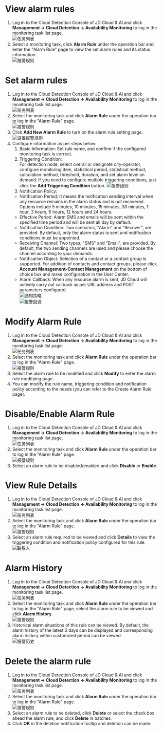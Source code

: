 # View alarm rules  
1. Log in to the Cloud Detection Console of JD Cloud & AI and click **Management -> Cloud Detection -> Availability Monitoring** to log in the monitoring task list page.  
![任务列表](../../../../../image/Cloud-Detection/task-usa-list.png)  
2. Select a monitoring task, click **Alarm Rule** under the operation bar and enter the "Alarm Rule" page to view the set alarm rules and its status information.  
![报警规则](../../../../../image/Cloud-Detection/alarmrule_usa-1.png)  
# Set alarm rules  
1. Log in to the Cloud Detection Console of JD Cloud & AI and click **Management -> Cloud Detection -> Availability Monitoring** to log in the monitoring task list page.  
![任务列表](../../../../../image/Cloud-Detection/task-usa-list.png) 
2. Select the monitoring task and click **Alarm Rule** under the operation bar to log in the "Alarm Rule" page.  
![报警规则](../../../../../image/Cloud-Detection/alarmrule_usa-1.png)  
3. Click **Add New Alarm Rule** to turn on the alarm rule setting page.  
![设置报警规则](../../../../../image/Cloud-Detection/SetAlarm-2.png) 
4. Configure information as per steps below  
   1) Basic Information: Set rule name, and confirm if the configured monitoring task is correct.  
   2) Triggering Condition:  
     For detection node, select overall or designate city-operator, configure monitoring item, statistical period, statistical method, calculation method, threshold, duration, and set alarm level on demand. If you need to configure multiple triggering conditions, just click the **Add Triggering Condition** button.
![报警级别](../../../../../image/Cloud-Detection/4-zdytj-0.png) 
   3) Notification Policy:  
   - Notification Period: It means the notification sending interval when any resource remains in the alarm status and is not recovered. Options include 5 minutes, 10 minutes, 15 minutes, 30 minutes, 1 hour, 3 hours, 6 hours, 12 hours and 24 hours.
   - Effective Period: Alarm SMS and emails will be sent within the specified time period and will be sent all day by default.
   - Notification Condition: Two scenarios, "Alarm" and "Recover", are provided. By default, only the alarm status is sent and notification conditions must be appointed.
   - Receiving Channel: Two types, "SMS" and "Email", are provided. By default, the two sending channels are used and please choose the channel according to your demands.  
   - Notification Object: Selection of a contact or a contact group is supported. For addition of contacts and contact groups, please click **Account Management-Contact Management** on the bottom of choice box and make configuration in the User Center.  
   - Alarm Callback: When any resource alarm is sent, JD Cloud will actively carry out callback as per URL address and POST parameters configured.  
![通知策略](../../../../../image/Cloud-Detection/6-tzcl.png)  
![报警回调](../../../../../image/Cloud-Detection/6-tzcl-hd.png)

# Modify Alarm Rule  
1. Log in to the Cloud Detection Console of JD Cloud & AI and click **Management -> Cloud Detection -> Availability Monitoring** to log in the monitoring task list page.  
![任务列表](../../../../../image/Cloud-Detection/task-usa-list.png) 
2. Select the monitoring task and click **Alarm Rule** under the operation bar to log in the "Alarm Rule" page.  
![报警规则](../../../../../image/Cloud-Detection/alarmrule_usa-1.png)  
3. Select the alarm rule to be modified and click **Modify** to enter the alarm rule modifying page.   
4. You can modify the rule name, triggering condition and notification policy according to the needs (you can refer to the Create Alarm Rule page).  

# Disable/Enable Alarm Rule  
1. Log in to the Cloud Detection Console of JD Cloud & AI and click **Management -> Cloud Detection -> Availability Monitoring** to log in the monitoring task list page.  
![任务列表](../../../../../image/Cloud-Detection/task-usa-list.png)
2. Select the monitoring task and click **Alarm Rule** under the operation bar to log in the "Alarm Rule" page.  
![报警规则](../../../../../image/Cloud-Detection/alarmrule_usa-1.png)  
3. Select an alarm rule to be disabled/enabled and click **Disable** or **Enable**.

# View Rule Details  
1. Log in to the Cloud Detection Console of JD Cloud & AI and click **Management -> Cloud Detection -> Availability Monitoring** to log in the monitoring task list page.  
![任务列表](../../../../../image/Cloud-Detection/task-usa-list.png)
2. Select the monitoring task and click **Alarm Rule** under the operation bar to log in the "Alarm Rule" page.  
![报警规则](../../../../../image/Cloud-Detection/alarmrule_usa-1.png)
3. Select an alarm rule required to be viewed and click **Details** to view the triggering condition and notification policy configured for this rule. 
![联系人](../../../../../image/Cloud-Detection/rule-usa-detail.png)

# Alarm History  
1. Log in to the Cloud Detection Console of JD Cloud & AI and click **Management -> Cloud Detection -> Availability Monitoring** to log in the monitoring task list page.  
![任务列表](../../../../../image/Cloud-Detection/task-usa-list.png)
2. Select the monitoring task and click **Alarm Rule** under the operation bar to log in the "Alarm Rule" page, select the alarm rule to be viewed and click **Alarm History**.   
![报警规则](../../../../../image/Cloud-Detection/alarmrule_usa-1.png)
3. Historical alarm situations of this rule can be viewed. By default, the alarm history of the latest 3 days can be displayed and corresponding alarm history within customized period can be viewed.  
![报警历史](../../../../../image/Cloud-Detection/alarmhistory-2.png)

# Delete the alarm rule  
1. Log in to the Cloud Detection Console of JD Cloud & AI and click **Management -> Cloud Detection -> Availability Monitoring** to log in the monitoring task list page.  
![任务列表](../../../../../image/Cloud-Detection/task-usa-list.png)
2. Select the monitoring task and click **Alarm Rule** under the operation bar to log in the "Alarm Rule" page.  
![报警规则](../../../../../image/Cloud-Detection/alarmrule_usa-1.png)
3. Select an alarm rule to be deleted, click **Delete** or select the check box ahead the alarm rule, and click **Delete** in batches.  
4. Click **OK** in the deletion notification tooltip and deletion can be made.
